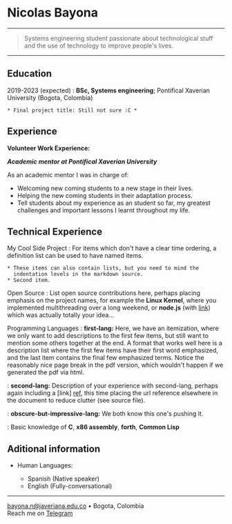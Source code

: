 Nicolas Bayona
============

----

> Systems engineering student passionate about technological stuff and the use of technology to improve people's lives.

----

Education
---------

2019-2023 (expected)
:   **BSc, Systems engineering**; Pontifical Xaverian University (Bogota, Colombia)

    * Final project title: Still not sure :C *

Experience
----------

**Volunteer Work Experience:**

_**Academic mentor at Pontifical Xaverian University**_

As an academic mentor I was in charge of:
  
  - Welcoming new coming students to a new stage in their lives.
  - Helping the new coming students in their adaptation process.
  - Tell students about my experience as an student so far, my greatest challenges and important lessons I learnt throughout my life.

Technical Experience
--------------------

My Cool Side Project
:   For items which don't have a clear time ordering, a definition
    list can be used to have named items.

    * These items can also contain lists, but you need to mind the
      indentation levels in the markdown source.
    * Second item.

Open Source
:   List open source contributions here, perhaps placing emphasis on
    the project names, for example the **Linux Kernel**, where you
    implemented multithreading over a long weekend, or **node.js**
    (with [link](http://nodejs.org)) which was actually totally
    your idea...

Programming Languages
:   **first-lang:** Here, we have an itemization, where we only want
    to add descriptions to the first few items, but still want to
    mention some others together at the end. A format that works well
    here is a description list where the first few items have their
    first word emphasized, and the last item contains the final few
    emphasized terms. Notice the reasonably nice page break in the pdf
    version, which wouldn't happen if we generated the pdf via html.

:   **second-lang:** Description of your experience with second-lang,
    perhaps again including a [link] [ref], this time placing the url
    reference elsewhere in the document to reduce clutter (see source
    file). 

:   **obscure-but-impressive-lang:** We both know this one's pushing
    it.

:   Basic knowledge of **C**, **x86 assembly**, **forth**, **Common Lisp**

[ref]: https://github.com/githubuser/superlongprojectname

Aditional information
----------------------------------------

* Human Languages:

     * Spanish (Native speaker)
     * English (Fully-conversational)

----

<bayona.n@javeriana.edu.co> • Bogota, Colombia \
Reach me on [Telegram](t.me/nclsbayona)
